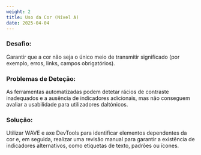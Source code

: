 ```yaml
---
weight: 2
title: Uso da Cor (Nível A)
date: 2025-04-04
---
```

### Desafio:
Garantir que a cor não seja o único meio de transmitir significado (por exemplo, erros, links, campos obrigatórios).
### Problemas de Deteção: 
As ferramentas automatizadas podem detetar rácios de contraste inadequados e a ausência de indicadores adicionais, mas não conseguem avaliar a usabilidade para utilizadores daltónicos.
### Solução:
Utilizar WAVE e axe DevTools para identificar elementos dependentes da cor e, em seguida, realizar uma revisão manual para garantir a existência de indicadores alternativos, como etiquetas de texto, padrões ou ícones. 